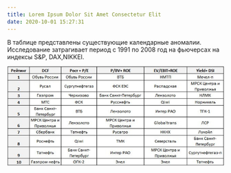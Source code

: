 ```yaml
---
title: Lorem Ipsum Dolor Sit Amet Consectetur Elit
date: 2020-10-01 15:27:31
---
```

В таблице представлены существующие календарные аномалии. Исследование затрагивает период с 1991 по 2008 год на фьючерсах на индексы S&P, DAX,NIKKEI.


<img src="https://raw.githubusercontent.com/Ragve-hub/scribble/gh-pages/images/1497bbd9-ea64-423e-92a3-8795bf6f2f7c.jpg" alt="Фундаментальный анализ">
